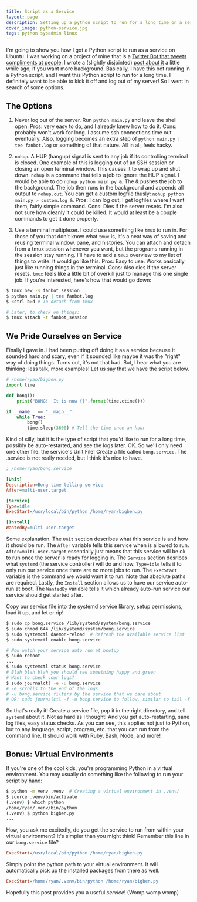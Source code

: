 ```yaml
---
title: Script as a Service
layout: page
description: Setting up a python script to run for a long time on a server
cover_image: python-service.jpg
tags: python sysadmin linux
---
```


I'm going to show you how I got a Python script to run as a service on Ubuntu.  I was working on a project of mine that is a [Twitter Bot that tweets compliments at people](https://github.com/rpalo/fanbot).  I wrote a (slightly disjointed) [post about it](http://assertnotmagic.com/2017/05/01/fanbot-and-doing-new-things-right.html) a little while ago, if you want more background.  Basically, I have this bot running in a Python script, and I want this Python script to run for a long time.  I definitely want to be able to kick it off and log out of my server!  So I went in search of some options.

## The Options

1. Never log out of the server.  Run `python main.py` and leave the shell open.  Pros: very easy to do, and I already knew how to do it.  Cons: probably won't work for long.  I assume ssh connections time out eventually.  Also, logging becomes an extra step of `python main.py | tee fanbot.log` or something of that nature.  All in all, feels hacky.

2. `nohup`.  A HUP (hangup) signal is sent to any job if its controlling terminal is closed.  One example of this is logging out of an SSH session or closing an open terminal window.  This causes it to wrap up and shut down.  `nohup` is a command that tells a job to ignore the HUP signal.  I would be able to do `nohup python main.py &`.  The & pushes the job to the background.  The job then runs in the background and appends all output to `nohup.out`.  You can get a custom logfile thusly: `nohup python main.py > custom.log &`.  Pros: I can log out, I get logfiles where I want them, fairly simple command.  Cons: Dies if the server resets.  I'm also not sure how cleanly it could be killed.  It would at least be a couple commands to get it done properly.

3. Use a terminal multiplexer.  I could use something like `tmux` to run in.  For those of you that don't know what `tmux` is, it's a neat way of saving and reusing terminal window, pane, and histories.  You can attach and detach from a tmux session whenever you want, but the programs running in the session stay running.  I'll have to add a `tmux` overview to my list of things to write.  It would go like this.  Pros: Easy to use.  Works basically just like running things in the terminal.  Cons: Also dies if the server resets.  `tmux` feels like a little bit of overkill just to manage this one single job.  If you're interested, here's how that would go down:

```bash
$ tmux new -s fanbot_session
$ python main.py | tee fanbot.log
$ <ctrl-b>d # To detach from tmux

# Later, to check on things:
$ tmux attach -t fanbot_session
```

## We Pride Ourselves on Service

Finally I gave in.  I had been putting off doing it as a service because it sounded hard and scary, even if it sounded like maybe it was the "right" way of doing things.  Turns out, it's not that bad.  But, I hear what you are thinking: less talk, more examples!  Let us say that we have the script below.

```python
# /home/ryan/bigben.py
import time

def bong():
    print("BONG!  It is now {}".format(time.ctime()))

if __name__ == "__main__":
    while True:
        bong()
        time.sleep(3600) # Tell the time once an hour
```

Kind of silly, but it is the type of script that you'd like to run for a long time, possibly be auto-restarted, and see the logs later.  OK.  So we'll only need one other file: the service's Unit File!  Create a file called `bong.service`.  The .service is not really needed, but I think it's nice to have.

```ini
; /home/ryan/bong.service

[Unit]
Description=Bong time telling service
After=multi-user.target

[Service]
Type=idle
ExecStart=/usr/local/bin/python /home/ryan/bigben.py

[Install]
WantedBy=multi-user.target
```

Some explanation.  The `Unit` section describes what this service is and how it should be run.  The `After` variable tells this service when is allowed to run.  `After=multi-user.target` essentially just means that this service will be ok to run once the server is ready for logging in.  The `Service` section desribes what `systemd` (the service controller) will do and how.  `Type=idle` tells it to only run our service once there are no more jobs to run.  The `ExecStart` variable is the command we would want it to run.  Note that absolute paths are required.  Lastly, the `Install` section allows us to have our service auto-run at boot.  The `WantedBy` variable tells it which already auto-run service our service should get started after.

Copy our service file into the systemd service library, setup permissions, load it up, and let er rip!

```bash
$ sudo cp bong.service /lib/systemd/system/bong.service
$ sudo chmod 644 /lib/systemd/system/bong.service
$ sudo systemctl daemon-reload  # Refresh the available service list
$ sudo systemctl enable bong.service

# Now watch your service auto run at bootup
$ sudo reboot
...
$ sudo systemctl status bong.service
# Blah blah blah you should see something happy and green
# Want to check your logs?
$ sudo journalctl -e -u bong.service
# -e scrolls to the end of the logs
# -u bong.service filters by the service that we care about
# OR: sudo journalctl -f -u bong.service to follow, similar to tail -f
```

So that's really it!  Create a service file, pop it in the right directory, and tell `systemd` about it.  Not as hard as I thought!  And you get auto-restarting, sane log files, easy status checks.  As you can see, this applies not just to Python, but to any language, script, program, etc. that you can run from the command line.  It should work with Ruby, Bash, Node, and more!

## Bonus: Virtual Environments

If you're one of the cool kids, you're programming Python in a virtual environment.  You may usually do something like the following to run your script by hand:

```bash
$ python -m venv .venv  # Creating a virtual environment in .venv/
$ source .venv/bin/activate
(.venv) $ which python
/home/ryan/.venv/bin/python
(.venv) $ python bigben.py
...
```

How, you ask me excitedly, do you get the service to run from within your virtual environment?  It's simpler than you might think!  Remember this line in our `bong.service` file?

```ini
ExecStart=/usr/local/bin/python /home/ryan/bigben.py
```

Simply point the python path to your virtual environment.  It will automatically pick up the installed packages from there as well.

```ini
ExecStart=/home/ryan/.venv/bin/python /home/ryan/bigben.py
```

Hopefully this post provides you a useful *service*!  (Womp womp womp)